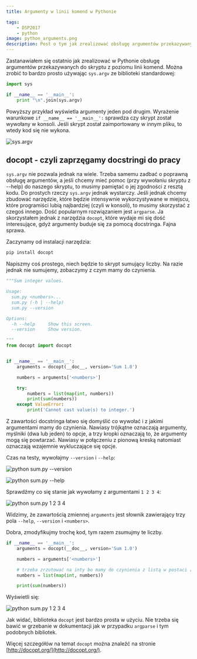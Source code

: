 ```yaml
---
title: Argumenty w linii komend w Pythonie

tags:
    - DSP2017
    - python
image: python_arguments.png
description: Post o tym jak zrealizować obsługę argumentów przekazywanych do pythonowego skryptu z poziomu linii komend. Wykorzystałem do tego bardzo interesującą bibliotekę o nazwie docopt.
---
```

Zastanawiałem się ostatnio jak zrealizować w Pythonie obsługę argumentów przekazywanych do skryptu z poziomu linii komend. Można zrobić to bardzo prosto używając `sys.argv` ze biblioteki standardowej:

```python
import sys

if __name__ == '__main__':
	print "\n".join(sys.argv)
```

Powyższy przykład wyświetla argumenty jeden pod drugim. Wyrażenie warunkowe `if __name__ == '__main__':` sprawdza czy skrypt został wywołany w konsoli. Jeśli skrypt został zaimportowany w innym pliku, to wtedy kod się nie wykona.

![sys.argv](/images/posts/python_command_line_arguments/01.png "sys.argv")

## docopt - czyli zaprzęgamy docstringi do pracy

`sys.argv` nie pozwala jednak na wiele. Trzeba samemu zadbać o poprawną obsługę argumentów, a jeśli chcemy mieć pomoc (przy wywołaniu skryptu z --help) do naszego skryptu, to musimy pamiętać o jej zgodności z resztą kodu. Do prostych rzeczy `sys.argv` jednak wystarczy. Jeśli jednak chcemy zbudować narzędzie, które będzie intensywnie wykorzystywane w miejscu, które programiści lubią najbardziej (czyli w konsoli), to musimy skorzystać z czegoś innego. Dość popularnym rozwiązaniem jest `argparse`. Ja skorzystałem jednak z narzędzia `docopt`, które wydaje mi się dość interesujące, gdyż argumenty buduje się za pomocą docstringa. Fajna sprawa.

Zaczynamy od instalacji narzędzia:

```bash
pip install docopt
```

Napiszmy coś prostego, niech będzie to skrypt sumujący liczby. Na razie jednak nie sumujemy, zobaczymy z czym mamy do czynienia.

```python
"""Sum integer values.

Usage:
  sum.py <numbers>...
  sum.py (-h | --help)
  sum.py --version

Options:
  -h --help     Show this screen.
  --version     Show version.

"""
from docopt import docopt


if __name__ == '__main__':
    arguments = docopt(__doc__, version='Sum 1.0')

    numbers = arguments['<numbers>']

    try:
        numbers = list(map(int, numbers))
        print(sum(numbers))
    except ValueError:
        print('Cannot cast value(s) to integer.')
```

Z zawartości docstringa łatwo się domyślić co wywołać i z jakimi argumentami mamy do czynienia. Nawiasy trójkątne oznaczają argumenty, myślniki (dwa lub jeden) to opcje, a trzy kropki oznaczają to, że argumenty mogą się powtarzać. Nawiasy w połączeniu z pionową kreską natomiast oznaczają wzajemnie wykluczające się opcje.

Czas na testy, wywołajmy `--version` i `--help`:

![python sum.py --version](/images/posts/python_command_line_arguments/02.png "python sum.py --version, wynik: Sum 1.0")

![python sum.py --help](/images/posts/python_command_line_arguments/03.png "python sum.py --help")

Sprawdźmy co się stanie jak wywołamy z argumentami `1 2 3 4`:

![python sum.py 1 2 3 4](/images/posts/python_command_line_arguments/04.png "python sum.py 1 2 3 4, wynik: słownik z argumentami i opcjami")

Widzimy, że zawartością zmiennej `arguments` jest słownik zawierający trzy pola `--help`, `--version` i `<numbers>`.

Dobra, zmodyfikujmy trochę kod, tym razem zsumujmy te liczby.

```python
if __name__ == '__main__':
    arguments = docopt(__doc__, version='Sum 1.0')

    numbers = arguments['<numbers>']

    # trzeba zrzutować na inty bo mamy do czynienia z listą w postaci ['1', '2', '3', '4']
    numbers = list(map(int, numbers))

    print(sum(numbers))
```

Wyświetli się:

![python sum.py 1 2 3 4](/images/posts/python_command_line_arguments/05.png "python sum.py 1 2 3 4, wynik: 10")

Jak widać, biblioteka `docopt` jest bardzo prosta w użyciu. Nie trzeba się bawić w grzebanie w dokumentacji jak w przypadku `argparse` i tym podobnych bibliotek.

Więcej szczegółów na temat `docopt` można znaleźć na stronie [http://docopt.org/](http://docopt.org/).
